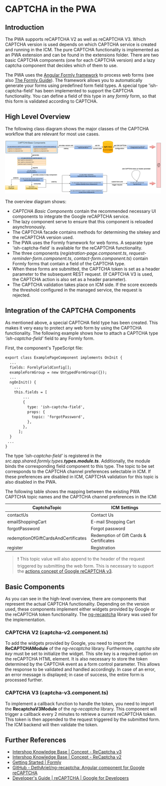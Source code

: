 <!--
kb_concepts
kb_pwa
kb_everyone
kb_sync_latest_only
-->

# CAPTCHA in the PWA

## Introduction

The PWA supports reCAPTCHA V2 as well as reCAPTCHA V3.
Which CAPTCHA version is used depends on which CAPTCHA service is created and running in the ICM.
The pure CAPTCHA functionality is implemented as an PWA extension and can be found in the extensions folder.
There are two basic CAPTCHA components (one for each CAPTCHA version) and a lazy captcha component that decides which of them to use.

The PWA uses the [Angular Formly framework](https://formly.dev/docs/guide/getting-started) to process web forms (see also [The Formly Guide](../guides/formly.md)).
The framework allows you to automatically generate your forms using predefined form field types.
A special type 'ish-captcha-field' has been implemented to support the CAPTCHA functionality.
You can define a field of this type in any _formly_ form, so that this form is validated according to CAPTCHA.

## High Level Overview

The following class diagram shows the major classes of the CAPTCHA workflow that are relevant for most use cases.

![Captcha Class Diagram](captcha-class-diagram.png)

The overview diagram shows:

- _CAPTCHA Basic Components_ contain the recommended necessary UI components to integrate the Google reCAPTCHA service.
- The lazy component serve to ensure that this component is reloaded asynchronously.
- The CAPTCHA facade contains methods for determining the sitekey and the reCAPTCHA version used.
- The PWA uses the Formly framework for web forms. A separate type 'ish-captcha-field' is available for the reCAPTCHA functionality.
- The three components (_registration-page.component.ts_, _request-reminder-form.component.ts_, _contact-form.component.ts_) contain Formly forms that contain a field of the CAPTCHA type.
- When these forms are submitted, the CAPTCHA token is set as a header parameter to the subsequent REST request. (If CAPTCHA V3 is used, the CAPTCHA action is also set as a header parameter).
- The CAPTCHA validation takes place on ICM side. If the score exceeds the threshold configured in the managed service, the request is rejected.

## Integration of the CAPTCHA Components

As mentioned above, a special CAPTCHA field type has been created.
This makes it very easy to protect any web form by using the CAPTCHA functionality.
The following example shows how to attach a CAPTCHA type _‘ish-captcha-field’_ field to any Formly form.

First, the component's TypeScript file:

```
export class ExamplePageComponent implements OnInit {
  ...
  fields: FormlyFieldConfig[];
  exampleFormGroup = new UntypedFormGroup({});
  ...
  ngOnInit() {
    ...
    this.fields = [
        ...
        {
          type: 'ish-captcha-field',
          props: {
            topic: 'forgotPassword',
          },
        },
      ];
  }
 ...
}
```

The type _‘ish-captcha-field’_ is registered in the _src.app.shared.formly.types.**types.module.ts**_.
Additionally, the module binds the corresponding field component to this type.
The topic to be set corresponds to the CAPTCHA channel preferences selectable in ICM.
If these preferences are disabled in ICM, CAPTCHA validation for this topic is also disabled in the PWA.

The following table shows the mapping between the existing PWA CAPTCHA topic names and the CAPTCHA channel preferences in the ICM:

| **CaptchaTopic**                     | **ICM Settings**                        |
| ------------------------------------ | --------------------------------------- |
| contactUs                            | Contact Us                              |
| emailShoppingCart                    | E-mail Shopping Cart                    |
| forgotPassword                       | Forgot password                         |
| redemptionOfGiftCardsAndCertificates | Redemption of Gift Cards & Certificates |
| register                             | Registration                            |

> :exclamation: This topic value will also append to the header of the request triggered by submitting the web form. This is necessary to support the [actions concept of Google reCAPTCHA v3](https://developers.google.com/recaptcha/docs/v3#actions).

## Basic Components

As you can see in the high-level overview, there are components that represent the actual CAPTCHA functionality.
Depending on the version used, these components implement either widgets provided by Google or the reCAPTCHA token functionality.
The [ng-recaptcha](https://github.com/DethAriel/ng-recaptcha) library was used for the implementation.

### CAPTCHA V2 (captcha-v2.component.ts)

To add the widgets provided by Google, you need to import the **ReCAPTCHAModule** of the _ng-recaptcha_ library.
Furthermore, _captcha site key_ must be set to initialize the widget.
This site key is a required option on the reCAPTCHA HTML element.
It is also necessary to store the token determined by the CAPTCHA event as a form control parameter.
This allows the response to be validated and handled accordingly.
In case of an error, an error message is displayed; in case of success, the entire form is processed further.

### CAPTCHA V3 (captcha-v3.component.ts)

To implement a callback function to handle the token, you need to import the **RecaptchaV3Module** of the _ng-recaptcha_ library.
This component will trigger a callback every 2 minutes to retrieve a current reCAPTCHA token.
This token is then appended to the request triggered by the submitted form.
The ICM backend will then validate the token.

## Further References

- [Intershop Knowledge Base | Concept - ReCaptcha v3](https://support.intershop.com/kb/index.php/Display/29X281)
- [Intershop Knowledge Base | Concept - ReCaptcha v2](https://support.intershop.com/kb/index.php/Display/2794B3)
- [Getting Started | Formly](https://formly.dev/docs/guide/getting-started)
- [GitHub - DethAriel/ng-recaptcha: Angular component for Google reCAPTCHA](https://github.com/DethAriel/ng-recaptcha)
- [Developer's Guide | reCAPTCHA | Google for Developers](https://developers.google.com/recaptcha/intro)
